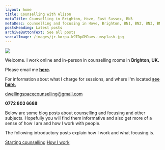 ```yaml
---
layout: home
title: Counselling with Alison
metaTitle: Counselling in Brighton, Hove, East Sussex, BN3
metaDesc: counselling and focusing in Hove, Brighton, BN1, BN2, BN3, BN41, BN43
postsHeading: Latest posts
archiveButtonText: See all posts
socialImage: /images/jr-korpa-k9TDpGMDavs-unsplash.jpg
---
```

![](/images/jr-korpa-k9TDpGMDavs-unsplash.jpg)

Welcome. I work online and in-person in counselling rooms in **Brighton, UK.**

Please email me **[here](mailto:dwellingspacecounselling@gmail.com).**

F﻿or information about what I charge for sessions, and where I'm located [**see here**.](/pages/about-me)

[d﻿wellingspacecounselling@gmail.com](mailto:dwellingspacecounselling@gmail.com)

**0772 803 6688**

B﻿elow are some blog posts about counselling and focusing and other subjects. Hopefully you will find them informative and also get more of a sense of how I am and how I work with people.

T﻿he following introductory posts explain how I work and what focusing is. 

[Starting counselling](/posts/test-post)
[﻿How I work](/pages/about-counselling)
